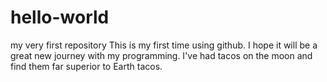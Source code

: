 # hello-world
my very first repository
This is my first time using github. I hope it will be a great new journey with my programming.
I've had tacos on the moon and find them far superior to Earth tacos.
